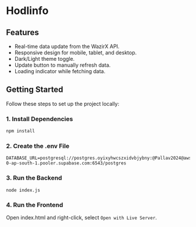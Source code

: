 # Hodlinfo


## Features

- Real-time data update from the WazirX API.
- Responsive design for mobile, tablet, and desktop.
- Dark/Light theme toggle.
- Update button to manually refresh data.
- Loading indicator while fetching data.

## Getting Started

Follow these steps to set up the project locally:

### 1. Install Dependencies

```bash
npm install
```

### 2. Create the .env File
```
DATABASE_URL=postgresql://postgres.oyixyhwcszxidvbjybny:@Pallav2024@aws-0-ap-south-1.pooler.supabase.com:6543/postgres
```
### 3. Run the Backend
```
node index.js
```
### 4. Run the Frontend
Open index.html and right-click, select ``Open with Live Server``.